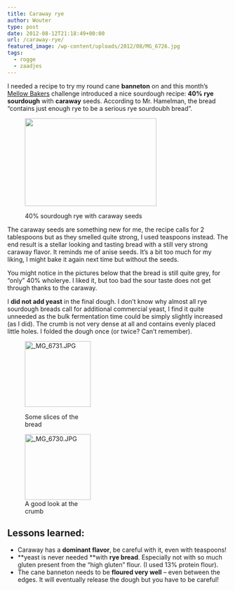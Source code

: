 ```yaml
---
title: Caraway rye
author: Wouter
type: post
date: 2012-08-12T21:18:49+00:00
url: /caraway-rye/
featured_image: /wp-content/uploads/2012/08/MG_6726.jpg
tags:
  - rogge
  - zaadjes
---
```

I needed a recipe to try my round cane **banneton** on and this month&#8217;s [Mellow Bakers][1] challenge introduced a nice sourdough recipe: **40% rye sourdough** with **caraway** seeds. According to Mr. Hamelman, the bread &#8220;contains just enough rye to be a serious rye sourdoubh bread&#8221;.<figure id="attachment_378" style="width: 300px" class="wp-caption aligncenter">

[<img class="size-medium wp-image-378" title="_MG_6726" src="https://redzuurdesem.be/wp-content/uploads/2012/08/MG_6726-300x200.jpg" alt="" width="300" height="200" srcset="https://redzuurdesem.be/wp-content/uploads/2012/08/MG_6726-300x200.jpg 300w, https://redzuurdesem.be/wp-content/uploads/2012/08/MG_6726-700x467.jpg 700w, https://redzuurdesem.be/wp-content/uploads/2012/08/MG_6726.jpg 800w" sizes="(max-width: 300px) 100vw, 300px" />][2]<figcaption class="wp-caption-text">40% sourdough rye with caraway seeds</figcaption></figure> 

The caraway seeds are something new for me, the recipe calls for 2 tablespoons but as they smelled quite strong, I used teaspoons instead. The end result is a stellar looking and tasting bread with a still very strong caraway flavor. It reminds me of anise seeds. It&#8217;s a bit too much for my liking, I might bake it again next time but without the seeds.
  
You might notice in the pictures below that the bread is still quite grey, for &#8220;only&#8221; 40% wholerye. I liked it, but too bad the sour taste does not get through thanks to the caraway.

I **did not add yeast** in the final dough. I don&#8217;t know why almost all rye sourdough breads call for additional commercial yeast, I find it quite unneeded as the bulk fermentation time could be simply slightly increased (as I did). The crumb is not very dense at all and contains evenly placed little holes. I folded the dough once (or twice? Can&#8217;t remember).<figure style="width: 150px" class="wp-caption alignleft">

[<img title="_MG_6731.JPG" src="https://lh4.ggpht.com/-ycDseCNLe2s/UCgaOIxjjZI/AAAAAAAAGcQ/xxO6Twt99O8/s150-c/_MG_6731.JPG" alt="_MG_6731.JPG" width="150" height="150" />][3]<figcaption class="wp-caption-text">Some slices of the bread</figcaption></figure> <figure style="width: 150px" class="wp-caption alignleft">[<img title="_MG_6730.JPG" src="https://lh4.ggpht.com/-culzWekWCBw/UCgaO70ES2I/AAAAAAAAGcY/R9YIJ928gUM/s150-c/_MG_6730.JPG" alt="_MG_6730.JPG" width="150" height="150" />][4]<figcaption class="wp-caption-text">A good look at the crumb</figcaption></figure> 

<h2 style="clear: both;">
  Lessons learned:
</h2>

  * Caraway has a **dominant flavor**, be careful with it, even with teaspoons!
  * **yeast is never needed **with **rye bread**. Especially not with so much gluten present from the &#8220;high gluten&#8221; flour. (I used 13% protein flour).
  * The cane banneton needs to be **floured very well** &#8211; even between the edges. It will eventually release the dough but you have to be careful!

 [1]: http://mellowbakers.com/HB/index.php
 [2]: https://redzuurdesem.be/wp-content/uploads/2012/08/MG_6726.jpg
 [3]: http://lh4.ggpht.com/-ycDseCNLe2s/UCgaOIxjjZI/AAAAAAAAGcQ/xxO6Twt99O8/s1024/_MG_6731.JPG "_MG_6731.JPG"
 [4]: http://lh4.ggpht.com/-culzWekWCBw/UCgaO70ES2I/AAAAAAAAGcY/R9YIJ928gUM/s1024/_MG_6730.JPG "_MG_6730.JPG"